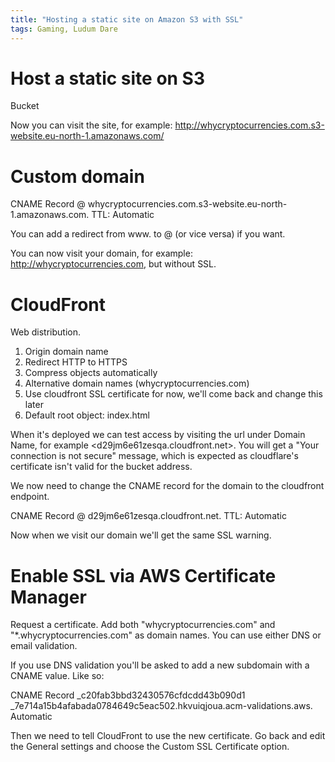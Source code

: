 ```yaml
---
title: "Hosting a static site on Amazon S3 with SSL"
tags: Gaming, Ludum Dare
---
```


# Host a static site on S3

Bucket

Now you can visit the site, for example: <http://whycryptocurrencies.com.s3-website.eu-north-1.amazonaws.com/>


# Custom domain

CNAME Record   @   whycryptocurrencies.com.s3-website.eu-north-1.amazonaws.com.  TTL: Automatic

You can add a redirect from www. to @ (or vice versa) if you want.

You can now visit your domain, for example: <http://whycryptocurrencies.com>, but without SSL.


# CloudFront

Web distribution.

1. Origin domain name
2. Redirect HTTP to HTTPS
3. Compress objects automatically
4. Alternative domain names (whycryptocurrencies.com)
5. Use cloudfront SSL certificate for now, we'll come back and change this later
6. Default root object: index.html

When it's deployed we can test access by visiting the url under Domain Name, for example <d29jm6e61zesqa.cloudfront.net>. You will get a "Your connection is not secure" message, which is expected as cloudflare's certificate isn't valid for the bucket address.

We now need to change the CNAME record for the domain to the cloudfront endpoint.

CNAME Record   @   d29jm6e61zesqa.cloudfront.net.  TTL: Automatic

Now when we visit our domain we'll get the same SSL warning.


# Enable SSL via AWS Certificate Manager

Request a certificate.
Add both "whycryptocurrencies.com" and "\*.whycryptocurrencies.com" as domain names.
You can use either DNS or email validation.

If you use DNS validation you'll be asked to add a new subdomain with a CNAME value. Like so:

CNAME Record 	\_c20fab3bbd32430576cfdcdd43b090d1 \_7e714a15b4afabada0784649c5eac502.hkvuiqjoua.acm-validations.aws.  Automatic 

Then we need to tell CloudFront to use the new certificate. Go back and edit the General settings and choose the Custom SSL Certificate option.


